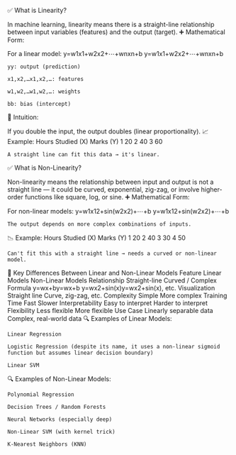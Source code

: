 ✅ What is Linearity?

In machine learning, linearity means there is a straight-line relationship between input variables (features) and the output (target).
➕ Mathematical Form:

For a linear model:
y=w1x1+w2x2+⋯+wnxn+b
y=w1​x1​+w2​x2​+⋯+wn​xn​+b

    yy: output (prediction)

    x1,x2,…x1​,x2​,…: features

    w1,w2,…w1​,w2​,…: weights

    bb: bias (intercept)

🧠 Intuition:

If you double the input, the output doubles (linear proportionality).
📈 Example:
Hours Studied (X)	Marks (Y)
1	20
2	40
3	60

    A straight line can fit this data → it's linear.

✅ What is Non-Linearity?

Non-linearity means the relationship between input and output is not a straight line — it could be curved, exponential, zig-zag, or involve higher-order functions like square, log, or sine.
➕ Mathematical Form:

For non-linear models:
y=w1x12+sin⁡(w2x2)+⋯+b
y=w1​x12​+sin(w2​x2​)+⋯+b

    The output depends on more complex combinations of inputs.

📉 Example:
Hours Studied (X)	Marks (Y)
1	20
2	40
3	30
4	50

    Can't fit this with a straight line → needs a curved or non-linear model.

🔄 Key Differences Between Linear and Non-Linear Models
Feature	Linear Models	Non-Linear Models
Relationship	Straight-line	Curved / Complex
Formula	y=wx+by=wx+b	y=wx2+sin⁡(x)y=wx2+sin(x), etc.
Visualization	Straight line	Curve, zig-zag, etc.
Complexity	Simple	More complex
Training Time	Fast	Slower
Interpretability	Easy to interpret	Harder to interpret
Flexibility	Less flexible	More flexible
Use Case	Linearly separable data	Complex, real-world data
🔍 Examples of Linear Models:

    Linear Regression

    Logistic Regression (despite its name, it uses a non-linear sigmoid function but assumes linear decision boundary)

    Linear SVM

🔍 Examples of Non-Linear Models:

    Polynomial Regression

    Decision Trees / Random Forests

    Neural Networks (especially deep)

    Non-Linear SVM (with kernel trick)

    K-Nearest Neighbors (KNN)